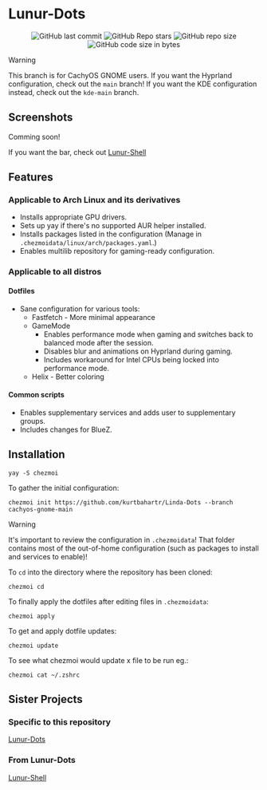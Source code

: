 # Lunur-Dots

<div align=center>
  
![GitHub last commit](https://img.shields.io/github/last-commit/dianaw353/Lunur-Dots?style=for-the-badge&labelColor=101418&color=9ccbfb)
![GitHub Repo stars](https://img.shields.io/github/stars/dianaw353/Lunur-Dots?style=for-the-badge&labelColor=101418&color=b9c8da)
![GitHub repo size](https://img.shields.io/github/repo-size/dianaw353/Lunur-Dots?style=for-the-badge&labelColor=101418&color=d3bfe6)
![GitHub code size in bytes](https://img.shields.io/github/languages/code-size/dianaw353/Lunur-Dots?style=for-the-badge&labelColor=292324&color=CBA6F7)

</div>

> [!WARNING]
> This branch is for CachyOS GNOME users. If you want the Hyprland configuration, check out the `main` branch! If you want the KDE configuration instead, check out the `kde-main` branch.

## Screenshots

Comming soon!

If you want the bar, check out [Lunur-Shell](https://github.com/dianaw353/Lunur-Shell)

## Features
### Applicable to Arch Linux and its derivatives
- Installs appropriate GPU drivers.
- Sets up yay if there's no supported AUR helper installed.
- Installs packages listed in the configuration (Manage in `.chezmoidata/linux/arch/packages.yaml`.)
- Enables multilib repository for gaming-ready configuration.

### Applicable to all distros
#### Dotfiles
- Sane configuration for various tools:
  - Fastfetch - More minimal appearance
  - GameMode
    - Enables performance mode when gaming and switches back to balanced mode after the session.
    - Disables blur and animations on Hyprland during gaming.
    - Includes workaround for Intel CPUs being locked into performance mode.
  - Helix - Better coloring

#### Common scripts
- Enables supplementary services and adds user to supplementary groups.
- Includes changes for BlueZ.

## Installation

`yay -S chezmoi`

To gather the initial configuration:
```
chezmoi init https://github.com/kurtbahartr/Linda-Dots --branch cachyos-gnome-main
```

> [!WARNING]
> It's important to review the configuration in `.chezmoidata`! That folder contains most of the out-of-home configuration (such as packages to install and services to enable)!

To `cd` into the directory where the repository has been cloned:
```
chezmoi cd
```

To finally apply the dotfiles after editing files in `.chezmoidata`:
```
chezmoi apply
```

To get and apply dotfile updates:

```
chezmoi update
```

To see what chezmoi would update x file to be run eg.:

```
chezmoi cat ~/.zshrc
```

## Sister Projects

### Specific to this repository

[Lunur-Dots](https://github.com/dianaw353/Lunur-Dots)

### From Lunur-Dots

[Lunur-Shell](https://github.com/dianaw353/Lunur-Shell)
